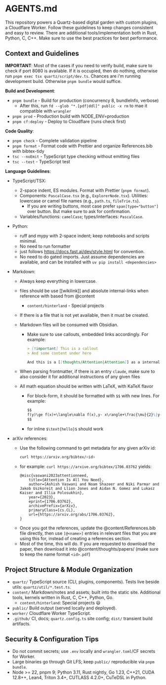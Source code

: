 # AGENTS.md

This repository powers a Quartz-based digital garden with custom plugins, a Cloudflare Worker. Follow these guidelines to keep changes consistent and easy to review. There are additional tools/implementation both in Rust, Python, C, C++. Make sure to use the best practices for best performance.

## Context and Guidelines

**IMPORTANT**: Most of the cases if you need to verify build, make sure to check if port 8080 is available. If it is occupied, then do nothing, otherwise run `pnpm exec tsx quartz/script/dev.ts`. Chances are i'm running development build. Otherwise `pnpm bundle` would suffice.

**Build and Development**:

- `pnpm bundle` - Build for production (concurrency 8, bundleInfo, verbose)
  - After this, run `fd --glob "*.[pdf|ddl]" public -x rm` to mae it compatible with `wrangler`
- `pnpm prod` - Production build with NODE_ENV=production
- `pnpm cf:deploy` - Deploy to Cloudflare (runs check first)

**Code Quality**:

- `pnpm check` - Complete validation pipeline
- `pnpm format` - Format code with Prettier and organize References.bib with bibtex-tidy
- `tsc --noEmit` - TypeScript type checking without emitting files
- `tsc --test` - TypeScript test

**Language Guidelines**:

- TypeScript/TSX:
  - 2-space indent, ES modules. Format with Prettier (`pnpm format`).
  - Components: `PascalCase.tsx` (e.g., `ExplorerNode.tsx`). Utilities: lowercase or camel file names (e.g., `path.ts`, `fileTrie.ts`).
    - If you are writing buttons, most case prefer `span[type="button"]` over button. But make sure to ask for confirmation.
  - Variables/functions: `camelCase`; types/interfaces: `PascalCase`.
- Python:
  - ruff and mypy with 2-space indent; keep notebooks and scripts minimal.
  - No need to run formatter
  - just follows https://docs.fast.ai/dev/style.html for convention.
  - No need to do gated imports. Just assume dependencies are available, and can be installed with `uv pip install <dependencies>`
- Markdown:
  - Always keep everything in lowercase.
  - files should be use [[wikilink]] and absolute internal-links when reference with based from @content
    - `content/hinterland` - Special projects
  - If there is a file that is not yet available, then it must be created.
  - Markdown files will be consumed with Obsidian.
    - Make sure to use callouts, embedded links accordingly. For example:

      ```markdown
      > [!important] This is a callout
      > And some content under here

      And this is a [[thoughts/Attention|Attention]] as a internal wikilinks.
      ```

  - When parsing frontmatter, if there is an entry `claude`, make sure to also consider it for additional instructions of any given files
  - All math equation should be written with LaTeX, with KaTeX flavor
    - For block-form, it should be formatted with `$$` with new lines. For example:
      ```markdown
      $$
      f(y)\ge f(x)+\langle\nabla f(x),y- x\rangle+\frac{\mu}{2}\|y- x\|^2
      $$
      ```
    - for inline `$\text{hello}$` should work

- arXiv references:
  - Use the following command to get metadata for any given arXiv id:
    ```bash
    curl https://arxiv.org/bibtex/<id>
    ```
  - for example: `curl https://arxive.org/bibtex/1706.03762` yields:
    ```text
    @misc{vaswani2023attentionneed,
        title={Attention Is All You Need},
        author={Ashish Vaswani and Noam Shazeer and Niki Parmar and Jakob Uszkoreit and Llion Jones and Aidan N. Gomez and Lukasz Kaiser and Illia Polosukhin},
        year={2023},
        eprint={1706.03762},
        archivePrefix={arXiv},
        primaryClass={cs.CL},
        url={https://arxiv.org/abs/1706.03762},
    }
    ```
  - Once you got the references, update the @content/References.bib file directly, then use `[@<name>]` entries in relevant files that you are using this for, instead of creating a references section.
  - Most of the time, this will do. If you are requested to download the paper, then download it into @content/thoughts/papers/ (make sure to keep the name format `<id>.pdf`)

## Project Structure & Module Organization

- `quartz/` TypeScript source (CLI, plugins, components). Tests live beside utils: `quartz/util/*.test.ts`.
- `content/` Markdown/notes and assets; built into the static site. Additional tools, kernels written in Rust, C, C++, Python, Go.
  - `content/hinterland`: Special projects 😃
- `public/` Build output (served locally and deployed).
- `worker/` Cloudflare Worker TypeScript.
- `.github/` CI, docs; `quartz.config.ts` site config; `dist/` transient build artifacts.

## Security & Configuration Tips

- Do not commit secrets; use `.env` locally and `wrangler.toml`/CF secrets for Worker.
- Large binaries go through Git LFS; keep `public/` reproducible via `pnpm bundle`.
- Node >= 22, pnpm 9; Python 3.11, Rust nightly, Go 1.23, C++21, CUDA 12.8++, Lean4, Triton 3.4+, CUTLASS 4.2.0+, CuTeDSL in Python.
